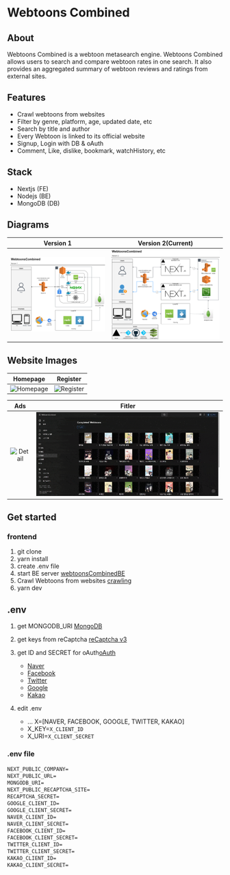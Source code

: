 # Webtoons Combined

## About

Webtoons Combined is a webtoon metasearch engine. Webtoons Combined allows users to search and compare webtoon rates in one search. It also provides an aggregated summary of webtoon reviews and ratings from external sites.

## Features

- Crawl webtoons from websites
- Filter by genre, platform, age, updated date, etc
- Search by title and author
- Every Webtoon is linked to its official website
- Signup, Login with DB & oAuth
- Comment, Like, dislike, bookmark, watchHistory, etc

## Stack

- Nextjs (FE)
- Nodejs (BE)
- MongoDB (DB)

## Diagrams

|                      Version 1                       |                  Version 2(Current)                  |
| :--------------------------------------------------: | :--------------------------------------------------: |
| ![Diagram 1](./public/diagram/type1.png "Diagram 1") | ![Diagram 1](./public/diagram/type2.png "Diagram 2") |

## Website Images

|                    Homepage                    |                      Register                      |
| :--------------------------------------------: | :------------------------------------------------: |
| ![Homepage](./public/demo/home.gif "Homepage") | ![Register](./public/demo/register.gif "Register") |

|                    Ads                    |                    Fitler                    |
| :---------------------------------------: | :------------------------------------------: |
| ![Detail](./public/demo/ads.gif "Detail") | ![Search](./public/demo/filter.gif "Search") |

## Get started

### frontend

1. git clone
2. yarn install
3. create .env file
4. start BE server [webtoonsCombinedBE](https://github.com/DynePark9111/webtoonsBE)
5. Crawl Webtoons from websites [crawling](https://github.com/DynePark9111/crawling)
6. yarn dev

## .env

1. get MONGODB_URI [MongoDB](https://cloud.mongodb.com/)

2. get keys from reCaptcha [reCaptcha v3](https://www.google.com/recaptcha/about/)

3. get ID and SECRET for oAuth[oAuth](https://next-auth.js.org/providers/)
   - [Naver](https://developers.naver.com/docs/login/api/api.md)
   - [Facebook](https://developers.facebook.com/apps/)
   - [Twitter](https://developer.twitter.com/en/apps)
   - [Google](https://console.developers.google.com/apis/credentials)
   - [Kakao](https://developers.kakao.com/docs/latest/en/kakaologin/common)
4. edit .env
   - ...
     X=[NAVER, FACEBOOK, GOOGLE, TWITTER, KAKAO]
   - X_KEY=`X_CLIENT_ID`
   - X_URI=`X_CLIENT_SECRET`

### .env file

```
NEXT_PUBLIC_COMPANY=
NEXT_PUBLIC_URL=
MONGODB_URI=
NEXT_PUBLIC_RECAPTCHA_SITE=
RECAPTCHA_SECRET=
GOOGLE_CLIENT_ID=
GOOGLE_CLIENT_SECRET=
NAVER_CLIENT_ID=
NAVER_CLIENT_SECRET=
FACEBOOK_CLIENT_ID=
FACEBOOK_CLIENT_SECRET=
TWITTER_CLIENT_ID=
TWITTER_CLIENT_SECRET=
KAKAO_CLIENT_ID=
KAKAO_CLIENT_SECRET=
```
